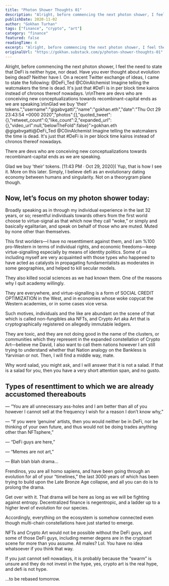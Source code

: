 ```yaml
---
title: "Photon Shower Thoughts 01"
description: "Alright, before commencing the next photon shower, I feel the need to state that DeFi is neither hype, nor dead."
publishDate: 2020-11-02
author: "Gokhan Turhan"
tags: ["finance", "crypto", "art"]
category: "finance"
featured: false
readingTime: 4
excerpt: "Alright, before commencing the next photon shower, I feel the need to state that DeFi is neither hype, nor dead. Have you ever thought about evolution being dead? Neither have I. On a recent Twitter..."
originalUrl: "https://gokhan.substack.com/p/photon-shower-thoughts-01"
---
```


Alright, before commencing the next photon shower, I feel the need to state that DeFi is neither hype, nor dead. Have you ever thought about evolution being dead? Neither have I. On a recent Twitter exchange of ideas, I came to state the following:
@DeFi_Ted @C0inAlchemist Imagine telling the watcmakers the time is dead. It's just that #DeFi is in per block time kairos instead of chronos thereof nowadays. \n\nThere are devs who are conceiving new conceptualizations towards recombinant-capital ends as we are speaking.\n\nGlad we buy 'their' tokens.","username":"gigabvgatti","name":"gokhan.eth","date":"Thu Oct 29 23:43:54 +0000 2020","photos":[],"quoted_tweet":{},"retweet_count":0,"like_count":2,"expanded_url":{},"video_url":null,"belowTheFold":false}">gokhan.eth @gigabvgatti@DeFi_Ted @C0inAlchemist Imagine telling the watcmakers the time is dead. It's just that #DeFi is in per block time kairos instead of chronos thereof nowadays.

There are devs who are conceiving new conceptualizations towards recombinant-capital ends as we are speaking.

Glad we buy 'their' tokens. [11:43 PM ∙ Oct 29, 2020](<TwitterEmbed id="1321960986610458628" />
Yup, that is how I see it. More on this later. Simply, I believe defi as an evolutionary dating economy between humans and singularity. Not on a theorygram plane though.

## Now, let’s focus on my photon shower today:

Broadly speaking as in through my individual experience in the last 32 years, or so; resentful individuals towards others from the first world choose to virtue-signal as that which now they call “woke,” or simply and basically egalitarian, and speak on behalf of those who are muted. Muted by none other than themselves.

This first worlders—I have no resenttiment against them, and I am %100 pro-Western in terms of individual rights, and economic freedoms—keep virtue-signalling especially by means of identity politics. Some of us including myself are very acquainted with those types who happened to have acted as catalysts in propagating fundamentalists as moderates in some geographies, and helped to kill secular models.

They also killed social sciences as we had known them. One of the reasons why I quit academy willingly.

They are everywhere, and virtue-signalling is a form of SOCIAL CREDIT OPTIMIZATION in the West, and in economies whose woke copycat the Western academies, or in some cases vice versa.

Such motives, individuals and the like are abundant on the scene of that which is called non-fungibles aka NFTs, and Crypto Art aka Art that is cryptographically registered on allegedly immutable ledgers.

They are toxic, and they are not doing good in the name of the clusters, or communities which they represent in the expanded constellation of Crypto Art—believe me David, I also want to call them nations however I am still trying to understand whether that Nation analogy on the Bankless is Yarvinian or not. Then, I will find a middle way, mate.

Why word salad, you might ask, and I will answer that it is not a salad. If that is a salad for you, then you have a very short attention span, and no gusto.

## Types of resenttiment to which we are already accustomed thereabouts

— “You are all unnecessary ass-holes and I am better than all of you however I cannot sell at the frequency I wish for a reason I don’t know why,”

— “If you were ‘genuine’ artists, then you would neither be in DeFi, nor be thinking of your own future, and thus would not be doing trades anything other than NFTsphere,”

— “DeFi guys are here,”

— “Memes are not art,”

— Blah blah blah drama…

Frendinos, you are all homo sapiens, and have been going through an evolution for all of your “timelines,” the last 3000 years of which has been trying to build upon the Late Bronze Age collapse, and all you can do is to prolong the drama.

Get over with it. That drama will be here as long as we will be fighting against entropy. Decentralized finance is negentropic, and a ladder up to a higher level of evolution for our species.

Accordingly, everything on the ecosystem is somehow connected even though multi-chain constellations have just started to emerge.

NFTs and Crypto Art would not be possible without the DeFi guys, and some of those DeFi guys, including memer degens are in the cryptoart scene for more than you assume. All males? Lol. You have no idea whatsoever if you think that way.

If you just cannot sell nowadays, it is probably because the “swarm” is unsure and they do not invest in the hype, yes, crypto art is the real hype, and defi is not hype.

…to be rebased tomorrow.
